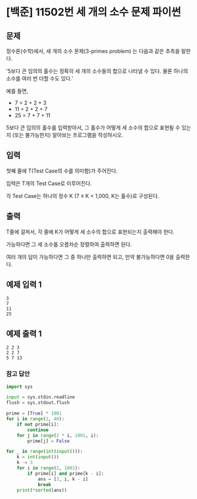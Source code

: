 # [백준] 11502번 세 개의 소수 문제 파이썬

## 문제

정수론(수학)에서, 세 개의 소수 문제(3-primes problem) 는 다음과 같은 추측을 말한다.

'5보다 큰 임의의 홀수는 정확히 세 개의 소수들의 합으로 나타낼 수 있다. 물론 하나의 소수를 여러 번 더할 수도 있다.'

예를 들면,

- 7 = 2 + 2 + 3
- 11 = 2 + 2 + 7
- 25 = 7 + 7 + 11

5보다 큰 임의의 홀수를 입력받아서, 그 홀수가 어떻게 세 소수의 합으로 표현될 수 있는지 (또는 불가능한지) 알아보는 프로그램을 작성하시오.

## 입력

첫째 줄에 T(Test Case의 수를 의미함)가 주어진다.

입력은 T개의 Test Case로 이루어진다.

각 Test Case는 하나의 정수 K (7 ≤ K < 1,000, K는 홀수)로 구성된다.

## 출력

T줄에 걸쳐서, 각 줄에 K가 어떻게 세 소수의 합으로 표현되는지 출력해야 한다.

가능하다면 그 세 소수를 오름차순 정렬하여 출력하면 된다.

여러 개의 답이 가능하다면 그 중 하나만 출력하면 되고, 만약 불가능하다면 0을 출력한다.

## 예제 입력 1 

```
3
7
11
25
```

## 예제 출력 1 

```
2 2 3
2 2 7
5 7 13
```

### 참고 답안

```python
import sys

input = sys.stdin.readline
flush = sys.stdout.flush

prime = [True] * 1001
for i in range(2, 40):
    if not prime[i]:
        continue
    for j in range(2 * i, 1001, i):
        prime[j] = False

for _ in range(int(input())):
    k = int(input())
    k -= 3
    for i in range(2, 1001):
        if prime[i] and prime[k - i]:
            ans = [3, i, k - i]
            break
    print(*sorted(ans))
```


